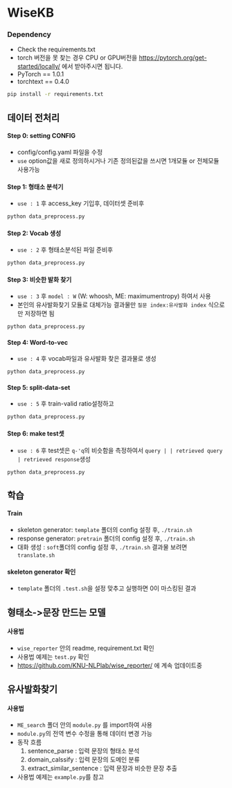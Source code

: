 # WiseKB

### Dependency
- Check the requirements.txt
- torch 버전을 못 찾는 경우 CPU or GPU버전을 https://pytorch.org/get-started/locally/ 에서 받아주시면 됩니다.
- PyTorch == 1.0.1
- torchtext == 0.4.0

```bash
pip install -r requirements.txt
```

## 데이터 전처리  

#### Step 0: setting CONFIG
- config/config.yaml 파일을 수정
- `use` option값을 새로 정의하시거나 기존 정의된값을 쓰시면 1개모듈 or 전체모듈 사용가능 

#### Step 1: 형태소 분석기
- `use : 1` 후 access_key 기입후, 데이터셋 준비후 
```bash
python data_preprocess.py 
```

#### Step 2: Vocab 생성
- `use : 2` 후 형태소분석된 파일 준비후 
```bash
python data_preprocess.py 
```

#### Step 3: 비슷한 발화 찾기
- `use : 3` 후 `model : W` (W: whoosh, ME: maximumentropy) 하여서 사용 
- 본인의 유사발화찾기 모듈로 대체가능 결과물만 `질문 index:유사발화 index` 식으로만 저장하면 됨
```bash
python data_preprocess.py 
```

#### Step 4: Word-to-vec
- `use : 4` 후 vocab파일과 유사발화 찾은 결과물로 생성 
```bash
python data_preprocess.py 
```

#### Step 5: split-data-set
- `use : 5` 후 train-valid ratio설정하고
```bash
python data_preprocess.py 
```

#### Step 6: make test셋
- `use : 6` 후 test셋은 `q-'q`의 비슷함을 측정하여서 `query | | retrieved query | retrieved response`생성
```bash
python data_preprocess.py 
```

## 학습  

#### Train
- skeleton generator: `template` 폴더의 config 설정 후, `./train.sh`
- response generator: `pretrain` 폴더의 config 설정 후, `./train.sh`
- 대화 생성 : `soft`폴더의 config 설정 후, `./train.sh` 결과물 보려면 `translate.sh`

#### skeleton generator 확인
- `template` 폴더의 `.test.sh`을 설정 맞추고 실행하면 0이 마스킹된 결과 

## 형태소->문장 만드는 모델

#### 사용법
- `wise_reporter` 안의 readme, requirement.txt 확인
- 사용법 예제는 `test.py` 확인
- https://github.com/KNU-NLPlab/wise_reporter/ 에 계속 업데이트중


## 유사발화찾기

#### 사용법
- `ME_search` 폴더 안의 `module.py` 를 import하여 사용
- `module.py`의 전역 변수 수정을 통해 데이터 변경 가능
- 동작 흐름
    1. sentence_parse : 입력 문장의 형태소 분석
    2. domain_calssify : 입력 문장의 도메인 분류
    3. extract_similar_sentence : 입력 문장과 비슷한 문장 추출
- 사용법 예제는 `example.py`를 참고
